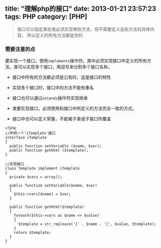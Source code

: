 title: "理解php的接口"
date: 2013-01-21 23:57:23
tags: PHP
category: [PHP]
---


> 接口可以指定某些类必须实现哪些方法，但不需要定义这些方法的具体内容， 所以定义的所有方法都是空的

### 需要注意的点

要实现一个接口，使用`implements`操作符。类中必须实现接口中定义的所有方法，类可以实现多个接口，用逗号来分割多个接口名称。

* 接口中所有的方法都必须是公有的，这是接口的特性

* 实现多个接口时，接口中的方法不能有重名

* 接口也可以通过`extends`操作符实现继承

* 类要实现接口，必须使用和接口中所定义的方法完全一致的方式。

* 接口中也可以定义常量，不能被子类或子接口所覆盖
```
<?php
//声明一个'iTemplate'接口
interface iTemplate
{
  public function setVariable ($name, $var);
  public function getHtml ($template);
}

//实现接口
class Template implement iTemplate
{
  private $vars = array();

  public function setVariable($name, $var)
  {
    $this->vars[$name] = $var;
  }

  public function getHtml($template)
  {
    foreach($this->vars as $name => $value)
    {
      $template = str_repleace('{' . $name . '}', $value, $template);
    }
    return $template;
  }
}
```